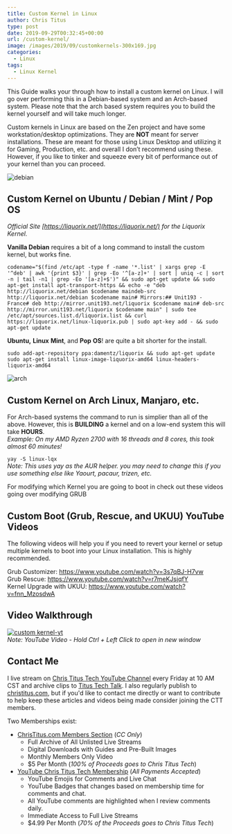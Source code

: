 ```yaml
---
title: Custom Kernel in Linux
author: Chris Titus
type: post
date: 2019-09-29T00:32:45+00:00
url: /custom-kernel/
image: /images/2019/09/customkernels-300x169.jpg
categories:
  - Linux
tags:
  - Linux Kernel
---
```

This Guide walks your through how to install a custom kernel on Linux. I will go over performing this in a Debian-based system and an Arch-based system. Please note that the arch based system requires you to build the kernel yourself and will take much longer. <!--more-->

Custom kernels in Linux are based on the Zen project and have some workstation/desktop optimizations. They are **NOT** meant for server installations. These are meant for those using Linux Desktop and utilizing it for Gaming, Production, etc. and overall I don&#8217;t recommend using these. However, if you like to tinker and squeeze every bit of performance out of your kernel than you can proceed.

![debian](/images/2019/09/debian.svg) 

## Custom Kernel on Ubuntu / Debian / Mint / Pop OS

_Official Site [https://liquorix.net/](https://liquorix.net/) for the Liquorix Kernel._

**Vanilla Debian** requires a bit of a long command to install the custom kernel, but works fine.

`codename="$(find /etc/apt -type f -name '*.list' | xargs grep -E '^deb' | awk '{print $3}' | grep -Eo '^[a-z]+' | sort | uniq -c | sort -n | tail -n1 | grep -Eo '[a-z]+$')" && sudo apt-get update && sudo apt-get install apt-transport-https && echo -e "deb http://liquorix.net/debian $codename maindeb-src http://liquorix.net/debian $codename main# Mirrors:## Unit193 - France# deb http://mirror.unit193.net/liquorix $codename main# deb-src http://mirror.unit193.net/liquorix $codename main" | sudo tee /etc/apt/sources.list.d/liquorix.list && curl https://liquorix.net/linux-liquorix.pub | sudo apt-key add - && sudo apt-get update`

**Ubuntu,** **Linux** **Mint**, and **Pop** **OS**! are quite a bit shorter for the install.

`sudo add-apt-repository ppa:damentz/liquorix && sudo apt-get update`  
`sudo apt-get install linux-image-liquorix-amd64 linux-headers-liquorix-amd64`

![arch](/images/2019/09/arch.png) 

## Custom Kernel on Arch Linux, Manjaro, etc.

For Arch-based systems the command to run is simplier than all of the above. However, this is **BUILDING** a kernel and on a low-end system this will take **HOURS**.   
_Example: On my AMD Ryzen 2700 with 16 threads and 8 cores, this took almost 60 minutes!_

`yay -S linux-lqx`  
_Note: This uses yay as the AUR helper. you may need to change this if you use something else like Yaourt, pacaur, trizen, etc._

For modifying which Kernel you are going to boot in check out these videos going over modifying GRUB

## Custom Boot (Grub, Rescue, and UKUU) YouTube Videos

The following videos will help you if you need to revert your kernel or setup multiple kernels to boot into your Linux installation. This is highly recommended. 

Grub Customizer: <https://www.youtube.com/watch?v=3s7qBJ-H7vw>  
Grub Rescue: <https://www.youtube.com/watch?v=r7meKJsjqfY>  
Kernel Upgrade with UKUU: <https://www.youtube.com/watch?v=fnn_MzosdwA>

## Video Walkthrough
[![custom kernel-yt](https://img.youtube.com/vi/nd0MysqLDB0/0.jpg)](https://www.youtube.com/watch?v=nd0MysqLDB0)  
_Note: YouTube Video - Hold Ctrl + Left Click to open in new window_


## Contact Me

I live stream on [Chris Titus Tech YouTube Channel][1] every Friday at 10 AM CST and archive clips to [Titus Tech Talk][2]. I also regularly publish to [christitus.com][3], but if you'd like to contact me directly or want to contribute to help keep these articles and videos being made consider joining the CTT members. 

Two Memberships exist:
- [ChrisTitus.com Members Section][4] (_CC Only_)
  - Full Archive of All Unlisted Live Streams
  - Digital Downloads with Guides and Pre-Built Images
  - Monthly Members Only Video
  - $5 Per Month (_100% of Proceeds goes to Chris Titus Tech_)
- [YouTube Chris Titus Tech Membership][5] (_All Payments Accepted_)
  - YouTube Emojis for Comments and Live Chat
  - YouTube Badges that changes based on membership time for comments and chat.
  - All YouTube comments are highlighted when I review comments daily. 
  - Immediate Access to Full Live Streams
  - $4.99 Per Month (_70% of the Proceeds goes to Chris Titus Tech_)

 [1]: https://www.youtube.com/c/ChrisTitusTech
 [2]: https://www.youtube.com/c/ChrisTitusTechStreams
 [3]: https://christitus.com/
 [4]: https://portal.christitus.com
 [5]: https://links.christitus.com/join